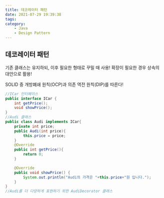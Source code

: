```yaml
---
title: 데코레이터 패턴
date: 2021-07-29 19:39:38
tags:
category:
    - Java
    - Design Pattern
---
```

## 데코레이터 패턴
기존 클래스는 유지하되, 이후 필요한 형태로 꾸밀 때 사용!
확장이 필요한 경우 상속의 대안으로 활용!

SOLID 중 개방폐쇄 원칙(OCP)과 의존 역전 원칙(DIP)를 따른다!

```java
//ICar 인터페이스
public interface ICar {
    int getPrice();
    void showPrice();
}
//Audi 클래스
public class Audi implements ICar{
    private int price;
    public Audi(int price){
        this.price = price;
    }
    @Override
    public int getPrice(){
        return 0;
    }

    @Override
    public void showPrice() {
        System.out.println("Audi의 가격은 "+this.price+"원 입니다.");
    }
}
//Audi를 더 다양하게 표현하기 위한 AudiDecorator 클래스